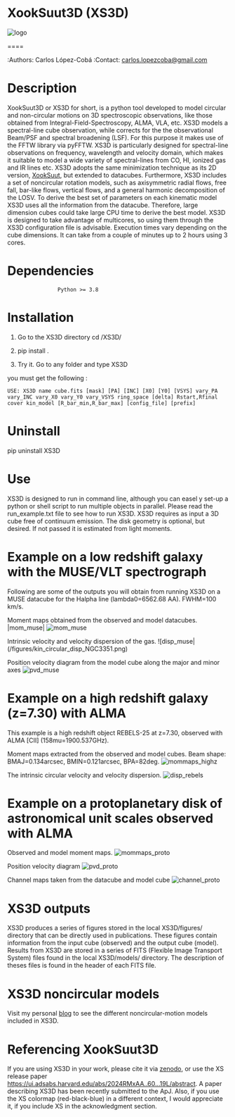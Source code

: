 


XookSuut3D (XS3D)
====

![logo](./logo.png)

====

:Authors: Carlos López-Cobá
:Contact: carlos.lopezcoba@gmail.com




Description
===========
XookSuut3D or XS3D for short, is a python tool developed to model circular and non-circular motions on 3D spectroscopic observations, like those obtained
from Integral-Field-Spectroscopy, ALMA, VLA, etc. XS3D models a spectral-line cube observation, while corrects for the
the observational Beam/PSF and spectral broadening (LSF). For this purpose
it makes use of the FFTW library via pyFFTW.
XS3D is  particularly designed for spectral-line observations on frequency, wavelength and velocity domain, which makes it suitable to
model a wide variety of spectral-lines from CO, HI, ionized gas and IR lines etc.
XS3D adopts the same minimization technique as its 2D version, [XookSuut](https://github.com/CarlosCoba/XookSuut-code), but extended to datacubes.
Furthermore, XS3D includes a set of noncircular rotation models, such as axisymmetric radial flows, free fall, bar-like flows, vertical flows, and a general harmonic decomposition of the LOSV.
To derive the best set of parameters on each kinematic model XS3D uses all the information from the datacube. Therefore,
large dimension cubes could take large CPU time to derive the best model.
XS3D is designed to take advantage of multicores, so using them through the XS3D configuration file is advisable.
Execution times vary depending on the cube dimensions. It can take from a couple of minutes up to 2 hours using 3 cores.

Dependencies
===========

```
                Python >= 3.8
```

Installation
===========

1. Go to the XS3D directory
cd /XS3D/

2.  pip install .

3. Try it. Go to any folder and type XS3D

you must get the following :
```
USE: XS3D name cube.fits [mask] [PA] [INC] [X0] [Y0] [VSYS] vary_PA vary_INC vary_X0 vary_Y0 vary_VSYS ring_space [delta] Rstart,Rfinal cover kin_model [R_bar_min,R_bar_max] [config_file] [prefix]
```


Uninstall
===========

pip uninstall XS3D


Use
===========

XS3D is designed to run in command line, although you can easel y set-up a python or shell script to run multiple objects in parallel.
Please read the run_example.txt file to see how to run XS3D.
XS3D requires as input a 3D cube free of continuum emission. The disk geometry is optional, but desired. If not passed it is estimated from light moments.

Example on a low redshift galaxy with the MUSE/VLT spectrograph
===========
Following are some of the outputs you will obtain from running XS3D on a MUSE datacube for the Halpha line (lambda0=6562.68 AA).
FWHM=100 km/s.

Moment maps obtained from the observed and model datacubes.
|mom_muse|
![mom_muse](/figures/mommaps_circular_model_NGC3351.png)


Intrinsic velocity and velocity dispersion of the gas.
![disp_muse|(/figures/kin_circular_disp_NGC3351.png)

Position velocity diagram from the model cube along the major and minor axes
![pvd_muse](/figures/pvd_circular_model_NGC3351.png)


Example on a **high redshift galaxy** (z=7.30) with ALMA
===========
This example is a high redshift object REBELS-25 at z=7.30, observed with ALMA  [CII]  (158mu=1900.537GHz).

Moment maps extracted from the observed and model cubes. Beam shape: BMAJ=0.134arcsec, BMIN=0.121arcsec, BPA=82deg.
![mommaps_highz](/figures/mommaps_circular_model_rebels.png)

The intrinsic circular velocity and velocity dispersion.
![disp_rebels](/figures/kin_circular_disp_rebels.png)


Example on a **protoplanetary disk** of astronomical unit scales observed with  ALMA
===========

Observed and model moment maps.
![mommaps_proto](/figures/mommaps_circular_model_HD163296_v2.png)

Position velocity diagram
![pvd_proto](/figures/pvd_circular_model_HD163296_v2.png)

Channel maps taken from the datacube and model cube
![channel_proto](/figures/channels_cube_circular_model_HD163296_v2.png)


XS3D outputs
===========

XS3D produces a series of figures stored in the local XS3D/figures/ directory that can be directly used in publications. These figures contain information
from the input cube (observed) and the output cube (model).
Results from XS3D are stored in a series of FITS (Flexible Image Transport System) files found in the local XS3D/models/ directory.
The description of theses files is found in the header of each FITS file.

XS3D noncircular models
===========
Visit my personal [blog](https://carloscoba.github.io/) to see the different noncircular-motion models included in XS3D.


Referencing XookSuut3D
=================

If you are using XS3D in your work, please cite it via [zenodo](https://zenodo.org/records/14717635), or use the XS release paper https://ui.adsabs.harvard.edu/abs/2024RMxAA..60...19L/abstract.
A paper describing XS3D has been recently submitted to the ApJ.
Also, if you use the XS colormap (red-black-blue) in a different context, I would appreciate it, if you include XS in the acknowledgment section.
